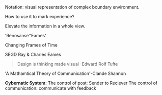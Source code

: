 Notation: visual representation of complex boundary environment.

How to use it to mark experience?

Elevate the information in a whole view.

'Renosanse''Eames'

Changing Frames of Time

SEGD Ray & Charles Eames

>Design is thinking made visual  -Edward Rolf Tufte

'A Mathamtical Theory of Communication'-Clande Shannon

**Cybernatic System:**
The control of post: Sender to Reciever
The control of communication: communicate with feedback
